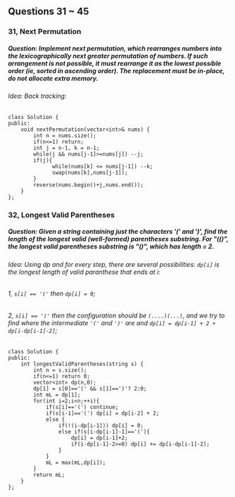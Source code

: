 ## Questions 31 ~ 45
### 31, Next Permutation
##### Question: Implement next permutation, which rearranges numbers into the lexicographically next greater permutation of numbers. If such arrangement is not possible, it must rearrange it as the lowest possible order (ie, sorted in ascending order). The replacement must be in-place, do not allocate extra memory.
###### Idea: Back tracking:
```
class Solution {
public:
    void nextPermutation(vector<int>& nums) {
        int n = nums.size();
        if(n<=1) return;
        int j = n-1, k = n-1;
        while(j && nums[j-1]>=nums[j]) --j;
        if(j){
              while(nums[k] <= nums[j-1]) --k;
              swap(nums[k],nums[j-1]);
        }
        reverse(nums.begin()+j,nums.end());
    }
};
```

### 32, Longest Valid Parentheses
##### Question: Given a string containing just the characters '(' and ')', find the length of the longest valid (well-formed) parentheses substring. For "(()", the longest valid parentheses substring is "()", which has length = 2.
###### Idea: Using dp and for every step, there are several possibilities: `dp[i]` is the longest length of valid paranthese that ends at i:
###### 1, `s[i] == '('` then `dp[i] = 0`;
###### 2, `s[i] == ')'` then the configuration should be `(....)(...)`, and we try to find where the intermediate `'('` and `')'` are and `dp[i] = dp[i-1] + 2 + dp[i-dp[i-1]-2]`;
```
class Solution {
public:
    int longestValidParentheses(string s) {
        int n = s.size();
        if(n<=1) return 0;
        vector<int> dp(n,0);
        dp[1] = s[0]=='(' && s[1]==')'? 2:0;
        int mL = dp[1];
        for(int i=2;i<n;++i){
            if(s[i]=='(') continue;
            if(s[i-1]=='(') dp[i] = dp[i-2] + 2;
            else {
                if(!(i-dp[i-1])) dp[i] = 0;
                else if(s[i-dp[i-1]-1]=='('){
                    dp[i] = dp[i-1]+2;
                    if(i-dp[i-1]-2>=0) dp[i] += dp[i-dp[i-1]-2];
                }
            }
            mL = max(mL,dp[i]);
        }
        return mL;
    }
};
```
